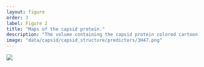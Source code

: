 ```yaml
---
layout: figure
order: 3
label: Figure 2
title: "Maps of the capsid protein."
description: "The volume containing the capsid protein colored cartoon is the surface plot of the entire hexameric functional capsid protein complex. In A, we show the predicted rates using the distance-rsa combined model. Sites that are red are predicted to be evolving more rapidly and those in blue are predicted to be evolving more slowly. In B, the RSA-Distance model predication versus empricial $$ dN/dS $$ correlation plotted onto the capsid structure. Red colors represent relatively high correlations--regions in red are on average experiencing more rapid evolution. Blue colors represent relatively low correlations--regions in blue are on average experiencing slower evolution. The correlations control for RSA."
image: "data/capsid/capsid_structure/predictors/3H47.png"
---
```

<img src="{{ site.baseurl }}/data/capsid/capsid_structure/predictors/3H47.png">

